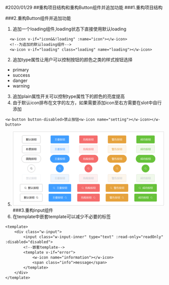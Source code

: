 #2020/01/29
##重构项目结构和重构Button组件并追加功能
###1.重构项目结构

###2.重构Button组件并追加功能
1. 追加一个loading组件,loading状态下直接使用默认loading
```vue
  <w-icon v-if="icon&&!loading" :name="icon"></w-icon>
  <!--为追加的默认loading组件-->
  <w-icon v-if="loading" class="loading" name="loading"></w-icon>
```
2. 追加type属性让用户可以控制按钮的颜色之类的样式按钮选择
* primary
* success
* danger
* warning
3. 追加plain属性开关可以控制type属性下的颜色的亮度提高
4. 由于默认icon排布在文字的左方，如果需要添加icon至右方需要在slot中自行添加
```vue
<w-button button-disabled>禁止按钮<w-icon name="setting"></w-icon></w-button>
```
5. ![alt 效果图](./imageForChangeLog/button.PNG)
###3.重构input组件
1. 在template中嵌套template可以减少不必要的标签
```vue
<template>
    <div class="w-input">
        <input class="w-input-inner" type="text" :read-only="readOnly" :disabled="disabled">
        <!--嵌套template-->
        <template v-if="error">
            <w-icon name="information"></w-icon>
            <span class="info">message</span>
        </template>
    </div>
</template>
```
